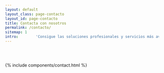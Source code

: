```yaml
---
layout: default
layout_class: page-contacto   
layout_id: page-contacto   
title: Contacta con nosotros
permalink: /contacto/
sitemap: 1
intro:        'Consigue las soluciones profesionales y servicios más avanzados. Resolveremos tus cuestiones de forma personalizada. '
---
```

<br><br>
<!-- Contact Section -->
{% include components/contact.html %}
<!-- /Contact Section -->


